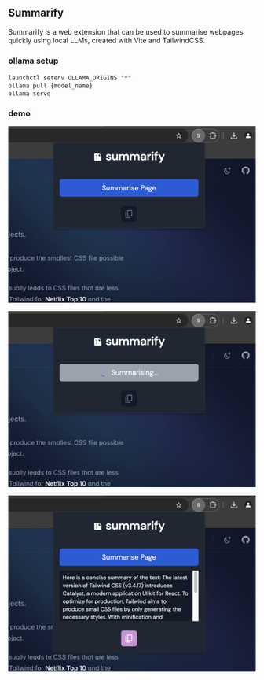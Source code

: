 ## Summarify

Summarify is a web extension that can be used to summarise webpages quickly using local LLMs, created with Vite and TailwindCSS.

### ollama setup

```console
launchctl setenv OLLAMA_ORIGINS "*"
ollama pull {model_name}
ollama serve
```

### demo

![](https://github.com/hamsar4j/summarify/blob/main/public/screenshot_main.png)

![](https://github.com/hamsar4j/summarify/blob/main/public/screenshot_loading.png)

![](https://github.com/hamsar4j/summarify/blob/main/public/screenshot_text.png)
